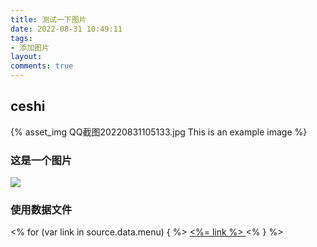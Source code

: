 ```yaml
---
title: 测试一下图片
date: 2022-08-31 10:49:11
tags:
- 添加图片
layout: 
comments: true
---
```


## ceshi 
{% asset_img QQ截图20220831105133.jpg This is an example image %}

### 这是一个图片
![](QQ截图202.jpg)



### 使用数据文件
<% for (var link in source.data.menu) { %>
  <a href="<%= source.data.menu[link] %>"> <%= link %> </a>
<% } %>